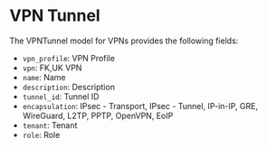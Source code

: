 # VPN Tunnel

The VPNTunnel model for VPNs provides the following fields:

- `vpn_profile`: VPN Profile
- `vpn`: FK,UK VPN
- `name`: Name
- `description`: Description
- `tunnel_id`: Tunnel ID
- `encapsulation`: IPsec - Transport, IPsec - Tunnel, IP-in-IP, GRE, WireGuard, L2TP, PPTP, OpenVPN, EoIP
- `tenant`: Tenant
- `role`: Role
